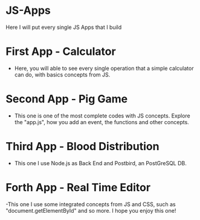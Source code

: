 # JS-Apps
Here I will put every single JS Apps that I build

# First App - Calculator
- Here, you will able to see every single operation that a simple calculator can do, with basics concepts from JS.

# Second App - Pig Game

- This one is one of the most complete codes with JS concepts. Explore the "app.js", how you add an event, the functions and other concepts.

# Third App - Blood Distribution

- This one I use Node.js as Back End and Postbird, an PostGreSQL DB.

# Forth App - Real Time Editor

-This one I use some integrated concepts from JS and CSS, such as "document.getElementById" and so more. I hope you enjoy this one!



